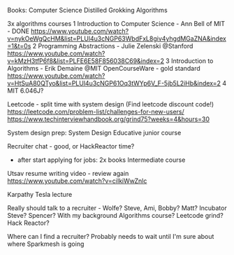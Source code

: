 Books:
Computer Science Distilled
Grokking Algorithms

3x algorithms courses
  1 Introduction to Computer Science - Ann Bell of MIT - DONE
  https://www.youtube.com/watch?v=nykOeWgQcHM&list=PLUl4u3cNGP63WbdFxL8giv4yhgdMGaZNA&index=1&t=0s
  2 Programming Abstractions - Julie Zelenski @Stanford
  https://www.youtube.com/watch?v=kMzH3tfP6f8&list=PLFE6E58F856038C69&index=2
  3 Introduction to Algorithms - Erik Demaine @MIT OpenCourseWare - gold standard
  https://www.youtube.com/watch?v=HtSuA80QTyo&list=PLUl4u3cNGP61Oq3tWYp6V_F-5jb5L2iHb&index=2
  4 MIT 6.046J?

Leetcode - split time with system design
(Find leetcode discount code!)
https://leetcode.com/problem-list/challenges-for-new-users/
https://www.techinterviewhandbook.org/grind75?weeks=4&hours=30

System design prep:
System Design
Educative junior course

Recruiter chat - good, or HackReactor time?

* after start applying for jobs:
2x books
Intermediate course

Utsav resume writing video - review again
https://www.youtube.com/watch?v=ciIkiWwZnlc

Karpathy Tesla lecture

Really should talk to a recruiter - Wolfe? Steve, Ami, Bobby? Matt? Incubator Steve? Spencer?
With my background
Algorithms course?
Leetcode grind?
Hack Reactor?

Where can I find a recruiter?
Probably needs to wait until I'm sure about where Sparkmesh is going
